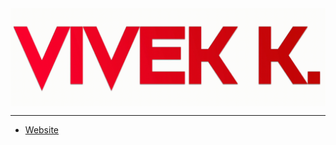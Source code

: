 <img align="center" src="name.gif" alt="Vivek K.">
<hr></hr>
<ul>
  <li><a href="https://vivek.kandathil.ca">Website</a></li>
</ul>
